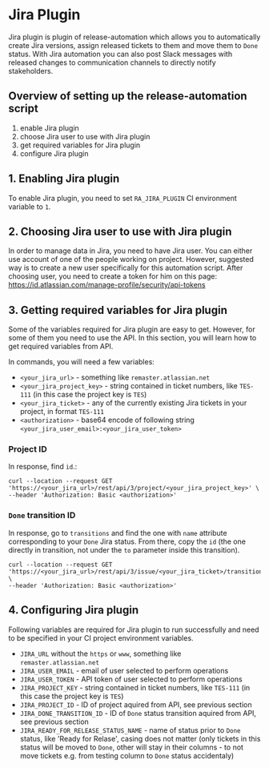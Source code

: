 # Jira Plugin

Jira plugin is plugin of release-automation which allows you
to automatically create Jira versions, assign released tickets to them and move them to `Done` status. 
With Jira automation you can also post Slack messages with released changes to communication channels to directly notify stakeholders.


## Overview of setting up the release-automation script

1. enable Jira plugin
2. choose Jira user to use with Jira plugin
3. get required variables for Jira plugin
4. configure Jira plugin


## 1. Enabling Jira plugin

To enable Jira plugin, you need to set `RA_JIRA_PLUGIN` CI environment variable to `1`.


## 2. Choosing Jira user to use with Jira plugin

In order to manage data in Jira, you need to have Jira user.
You can either use account of one of the people working on project.
However, suggested way is to create a new user specifically for this automation script.
After choosing user, you need to create a token for him on this page: 
https://id.atlassian.com/manage-profile/security/api-tokens


## 3. Getting required variables for Jira plugin

Some of the variables required for Jira plugin are easy to get.
However, for some of them you need to use the API.
In this section, you will learn how to get required variables from API.

In commands, you will need a few variables:

- `<your_jira_url>` - something like `remaster.atlassian.net`
- `<your_jira_project_key>` - string contained in ticket numbers, like `TES-111` (in this case the project key is `TES`)
- `<your_jira_ticket>` - any of the currently existing Jira tickets in your project, in format `TES-111`
- `<authorization>` - base64 encode of following string `<your_jira_user_email>:<your_jira_user_token>`


### Project ID

In response, find `id`.:

```
curl --location --request GET 'https://<your_jira_url>/rest/api/3/project/<your_jira_project_key>' \
--header 'Authorization: Basic <authorization>'
```

### `Done` transition ID

In response, go to `transitions` and find the one with `name` attribute corresponding to your `Done` Jira status. From there, copy the `id` (the one directly in transition, not under the `to` parameter inside this transition).

```
curl --location --request GET 'https://<your_jira_url>/rest/api/3/issue/<your_jira_ticket>/transitions' \
--header 'Authorization: Basic <authorization>'
```


## 4. Configuring Jira plugin

Following variables are required for Jira plugin to run successfully and need to be specified in your CI project environment variables.

- `JIRA_URL` without the `https` or `www`, something like `remaster.atlassian.net`
- `JIRA_USER_EMAIL` - email of user selected to perform operations
- `JIRA_USER_TOKEN` - API token of user selected to perform operations
- `JIRA_PROJECT_KEY` - string contained in ticket numbers, like `TES-111` (in this case the project key is `TES`)
- `JIRA_PROJECT_ID` - ID of project aquired from API, see previous section
- `JIRA_DONE_TRANSITION_ID` - ID of `Done` status transition aquired from API, see previous section
- `JIRA_READY_FOR_RELEASE_STATUS_NAME` - name of status prior to `Done` status, like 'Ready for Relase', casing does not matter (only tickets in this status will be moved to `Done`, other will stay in their columns - to not move tickets e.g. from testing column to `Done` status accidentaly)